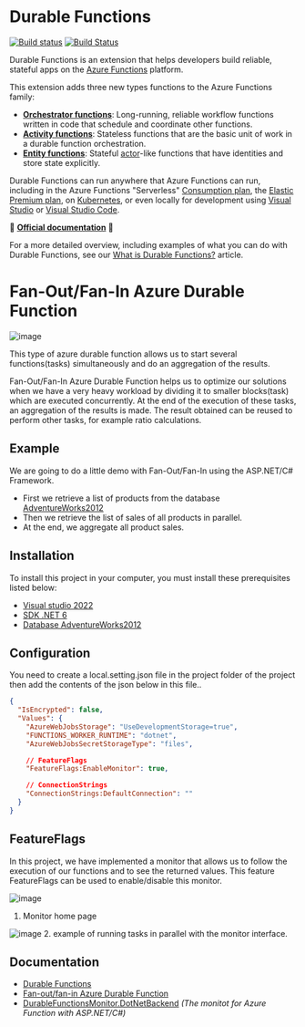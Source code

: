 # Durable Functions

[![Build status](https://ci.appveyor.com/api/projects/status/rsoa2rrjxmd9h8i1?svg=true)](https://ci.appveyor.com/project/appsvc/azure-functions-durable-extension)
[![Build Status](https://durabletaskframework.visualstudio.com/Durable%20Task%20Framework%20CI/_apis/build/status/Azure.azure-functions-durable-extension?branchName=dev)](https://durabletaskframework.visualstudio.com/Durable%20Task%20Framework%20CI/_build/latest?definitionId=15&branchName=dev)

Durable Functions is an extension that helps developers build reliable, stateful apps on the [Azure Functions](https://functions.azure.com) platform.

This extension adds three new types functions to the Azure Functions family:

* **[Orchestrator functions](https://docs.microsoft.com/azure/azure-functions/durable/durable-functions-orchestrations)**: Long-running, reliable workflow functions written in code that schedule and coordinate other functions.
* **[Activity functions](https://docs.microsoft.com/azure/azure-functions/durable/durable-functions-types-features-overview#activity-functions)**: Stateless functions that are the basic unit of work in a durable function orchestration.
* **[Entity functions](https://docs.microsoft.com/azure/azure-functions/durable/durable-functions-entities)**: Stateful [actor](https://en.wikipedia.org/wiki/Actor_model)-like functions that have identities and store state explicitly.

Durable Functions can run anywhere that Azure Functions can run, including in the Azure Functions "Serverless" [Consumption plan](https://docs.microsoft.com/azure/azure-functions/functions-scale#consumption-plan), the [Elastic Premium plan](https://docs.microsoft.com/azure/azure-functions/functions-scale#premium-plan), on [Kubernetes](https://docs.microsoft.com/azure/azure-functions/functions-kubernetes-keda), or even locally for development using [Visual Studio](https://docs.microsoft.com/azure/azure-functions/durable/durable-functions-create-first-csharp) or [Visual Studio Code](https://docs.microsoft.com/azure/azure-functions/functions-develop-vs-code).

📑 **[Official documentation](https://docs.microsoft.com/azure/azure-functions/durable/)** 📑

For a more detailed overview, including examples of what you can do with Durable Functions, see our [What is Durable Functions?](https://docs.microsoft.com/azure/azure-functions/durable/durable-functions-overview) article.

# Fan-Out/Fan-In Azure Durable Function

![image](https://user-images.githubusercontent.com/93994559/194022821-104c866a-b9a4-4684-aef5-9c1996c62555.png)

This type of azure durable function allows us to start several functions(tasks) simultaneously and do an aggregation of the results.

Fan-Out/Fan-In Azure Durable Function helps us to optimize our solutions when we have a very heavy workload by dividing it to smaller blocks(task) which are executed concurrently. At the end of the execution of these tasks, an aggregation of the results is made.
The result obtained can be reused to perform other tasks, for example ratio calculations.


## Example

We are going to do a little demo with Fan-Out/Fan-In using the ASP.NET/C# Framework.

* First we retrieve a list of products from the database [AdventureWorks2012](https://github.com/Microsoft/sql-server-samples/releases/download/adventureworks/AdventureWorks2012.bak)
* Then we retrieve the list of sales of all products in parallel.
* At the end, we aggregate all product sales.


## Installation

To install this project in your computer, you must install these prerequisites listed below:

* [Visual studio 2022](https://visualstudio.microsoft.com/fr/thank-you-downloading-visual-studio/?sku=Community&channel=Release&version=VS2022&source=VSLandingPage&cid=2030&passive=false)
* [SDK .NET 6](https://dotnet.microsoft.com/en-us/download/dotnet/6.0)
* [Database AdventureWorks2012](https://github.com/Microsoft/sql-server-samples/releases/download/adventureworks/AdventureWorks2012.bak)


## Configuration

You need to create a local.setting.json file in the project folder of the project then add the contents of the json below in this file..
```json
{
  "IsEncrypted": false,
  "Values": {
    "AzureWebJobsStorage": "UseDevelopmentStorage=true",
    "FUNCTIONS_WORKER_RUNTIME": "dotnet",
    "AzureWebJobsSecretStorageType": "files",

    // FeatureFlags
    "FeatureFlags:EnableMonitor": true,

    // ConnectionStrings
    "ConnectionStrings:DefaultConnection": ""
  }
}
```

## FeatureFlags

In this project, we have implemented a monitor that allows us to follow the execution of our functions and to see the returned values. This feature FeatureFlags can be used to enable/disable this monitor.

![image](https://user-images.githubusercontent.com/93994559/194033882-b5bf2556-a80d-4aff-ae98-c3363c04b8e1.png)
1. Monitor home page

![image](https://user-images.githubusercontent.com/93994559/194034038-1b93681c-e1ea-4e04-95a8-33c240a9902e.png)
2. example of running tasks in parallel with the monitor interface.

## Documentation
* [Durable Functions](https://github.com/Azure/azure-functions-durable-extension)
* [Fan-out/fan-in Azure Durable Function](https://learn.microsoft.com/en-us/azure/azure-functions/durable/durable-functions-cloud-backup?tabs=csharp)
* [DurableFunctionsMonitor.DotNetBackend](https://github.com/scale-tone/DurableFunctionsMonitor/blob/master/durablefunctionsmonitor.dotnetbackend/README.md) _(The monitot for Azure Function with ASP.NET/C#)_

